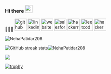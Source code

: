 ### Hi there <img src="https://media.giphy.com/media/hvRJCLFzcasrR4ia7z/giphy.gif" width="25px">
👨🏽‍💻
[<img src='https://cdn.jsdelivr.net/npm/simple-icons@3.0.1/icons/github.svg' alt='github' height='40'>](https://github.com/nehapatidar208)  [<img src='https://cdn.jsdelivr.net/npm/simple-icons@3.0.1/icons/linkedin.svg' alt='linkedin' height='40'>](https://www.linkedin.com/in/neha-patidar-9307001a1/)  [<img src='https://cdn.jsdelivr.net/npm/simple-icons@3.0.1/icons/icloud.svg' alt='website' height='40'>](https://nehapatidar208.github.io/my_portfolio/)  [<img src='https://cdn.jsdelivr.net/npm/simple-icons@3.0.1/icons/salesforce.svg' alt='salesforce' height='40'>](https://www.salesforce.com/trailblazer/nehapatidar)  [<img src='https://cdn.jsdelivr.net/npm/simple-icons@3.0.1/icons/hackerrank.svg' alt='hackerrank' height='40'>](https://www.hackerrank.com/profile/nehapatidar208)  [<img src='https://cdn.jsdelivr.net/npm/simple-icons@3.0.1/icons/leetcode.svg' alt='leetcode' height='40'>](https://leetcode.com/nehapatidar208/)  [<img src='https://cdn.jsdelivr.net/npm/simple-icons@3.0.1/icons/hackerearth.svg' alt='hackerearth' height='40'>](https://www.hackerearth.com/@nehapatidar208)  

<img src="https://github-readme-stats.vercel.app/api/top-langs/?username=NehaPatidar208&show_icons=true&theme=highcontrast" alt="NehaPatidar208" /> 

![GitHub streak stats](https://streak-stats.demolab.com/?user=nehapatidar208&show_icons=true&theme=gruvbox)<img src="https://github-readme-stats.vercel.app/api?username=NehaPatidar208&show_icons=true&theme=highcontrast" alt="NehaPatidar208" />


![](https://komarev.com/ghpvc/?username=NehaPatidar208&color=brightgreen)

[![trophy](https://github-profile-trophy.vercel.app/?username=nehapatidar208)](https://github.com/ryo-ma/github-profile-trophy)

